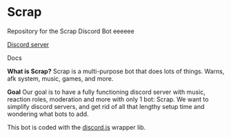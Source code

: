 
# Scrap
Repository for the Scrap Discord Bot eeeeee

[Discord server](https://discord.gg/k6bMcs8CKA) 

Docs

**What is Scrap?** Scrap is a multi-purpose bot that does lots of things. Warns, afk system, music, games, and more. 

**Goal** Our goal is to have a fully functioning discord server with music, reaction roles, moderation and more with only 1 bot: Scrap. We want to simplify discord servers, and get rid of all that lengthy setup time and wondering what bots to add.


This bot is coded with the [discord.js](https://github.com/discordjs) wrapper lib.
